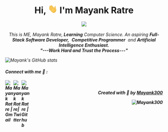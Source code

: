 <h1 align="center">Hi, <img src="https://raw.githubusercontent.com/ABSphreak/ABSphreak/master/gifs/Hi.gif" width="30px"> I'm Mayank Ratre</h1>
<p align="center">
  <a href="https://github.com/Mayank300/readme-typing-svg"><img src="https://readme-typing-svg.herokuapp.com?lines=React+Native+Expert;Computer+Science+Enthusiast;Software+Developer;DS%20|%20AI%20|%20ML%20Enthusiast;Aspiring+Learner&center=true&width=500&height=50"></a>
</p>

<p align="center">
  <em>
    This is ME, Mayank Ratre,<b> Learning</b> Computer Science.
    An aspiring <b>Full-Stack Software Developer,</b>&nbsp; <b>Competitive Programmer</b>&nbsp; and <b> Artificial Intelligence Enthusiast.</b> 
  <br>
  <b><i>"---Work Hard and Trust the Process---"</i></b>
</p>


![Mayank's GitHub stats](https://github-readme-stats.vercel.app/api?username=Mayank300&show_icons=true&theme=dracula)

<h4> Connect with me 🤝 : <h4>
  </hr>
  
  <a href="mailto:mratre300@gmail.com">
    <img align="left" alt="Mayank Ratre | Gmail" width="26px" src="https://www.vectorlogo.zone/logos/gmail/gmail-icon.svg" />
  </a>
  <a href="https://twitter.com/MAYANK__RATRE">
    <img align="left" alt="Mayank Ratre| Twitter" width="26px" src="https://www.vectorlogo.zone/logos/twitter/twitter-official.svg" />
  </a>

   <a href="https://github.com/Mayank300">
    <img align="left" alt="Mayank Ratre | Github" width="26px" src="https://www.vectorlogo.zone/logos/github/github-tile.svg" />
  </a>
  <br>
  
  <p align="right" > Created with 🖤 by <a href="https://github.com/Mayank300">Mayank300</a></p>
<p align="right" > <img src="https://komarev.com/ghpvc/?username=Mayank300&label=Profile%20views&color=0e75b6&style=flat" alt="Mayank300" /> </p>
